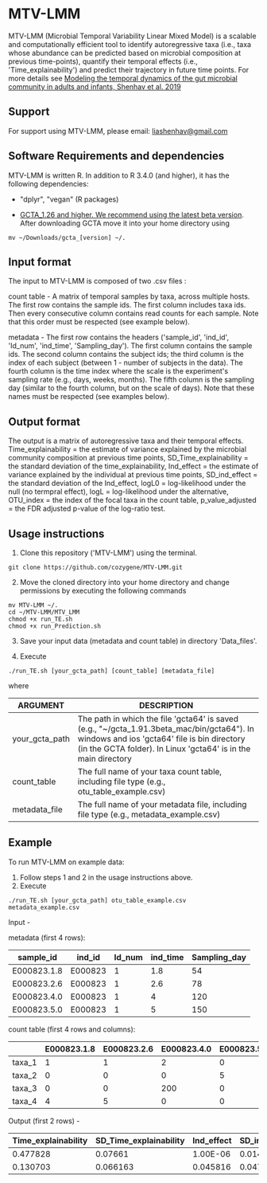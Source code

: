 # MTV-LMM

MTV-LMM (Microbial Temporal Variability Linear Mixed Model) is a scalable and computationally efficient tool to identify autoregressive taxa (i.e., taxa whose abundance can be predicted based on microbial composition at previous time-points), quantify their temporal effects (i.e., 'Time_explainability') and predict their trajectory in future time points. For more details see [Modeling the temporal dynamics of the gut microbial community in adults and infants, Shenhav et al. 2019](https://journals.plos.org/ploscompbiol/article?id=10.1371/journal.pcbi.1006960)


Support
-----------------------

For support using MTV-LMM, please email: liashenhav@gmail.com


Software Requirements and dependencies
-----------------------

MTV-LMM is written R. In addition to R 3.4.0 (and higher), it has the following dependencies:

- "dplyr", "vegan" (R packages)

-  [GCTA_1.26 and higher. We recommend using the latest beta version](https://cnsgenomics.com/software/gcta/#Download). 
After downloading GCTA move it into your home directory using

```
mv ~/Downloads/gcta_[version] ~/. 
```



Input format
-----------------------
The input to MTV-LMM is composed of two .csv files :

count table  - A matrix of temporal samples by taxa, across multiple hosts. The first row contains the sample ids. The first column includes taxa ids. Then every consecutive column contains read counts for each sample. Note that this order must be respected (see example below).

metadata -  The first row contains the headers ('sample_id', 'ind_id', 'Id_num', 'ind_time', 'Sampling_day'). The first column contains the sample ids. The second column contains the subject ids; the third column is the index of each subject (between 1 -  number of subjects in the data). The fourth column is the time index where the scale is the experiment's sampling rate (e.g., days, weeks, months). The fifth column is the sampling day (similar to the fourth column, but on the scale of days). Note that these names must be respected  (see examples below).


Output format
-----------------------

The output is a matrix of autoregressive taxa and their temporal effects.  
Time_explainability = the estimate of variance explained by the microbial community composition at previous time points, 
SD_Time_explainability = the standard deviation of the time_explainability, 
Ind_effect = the estimate of variance explained by the individual at previous time points, 
SD_ind_effect  = the standard deviation of the Ind_effect, 
logL0 =  log-likelihood under the null (no termpral effect), 
logL = log-likelihood under the alternative, 
OTU_index = the index of the focal taxa in the count table, 
p_value_adjusted = the FDR adjusted p-value of the log-ratio test.


Usage instructions
---------------------------

1. Clone this repository ('MTV-LMM') using the terminal.
```
git clone https://github.com/cozygene/MTV-LMM.git
```
2. Move the cloned directory into your home directory and change permissions by executing the following commands
```
mv MTV-LMM ~/. 
cd ~/MTV-LMM/MTV_LMM
chmod +x run_TE.sh
chmod +x run_Prediction.sh
```
3. Save your input data (metadata and count table) in directory 'Data_files'.

4.  Execute

```
./run_TE.sh [your_gcta_path] [count_table] [metadata_file] 
```
where

| ARGUMENT  |DESCRIPTION |
| ------------- | ------------- |
| your_gcta_path    |The path in which the file 'gcta64' is saved  (e.g., "~/gcta_1.91.3beta_mac/bin/gcta64"). In windows and ios 'gcta64' file is bin directory (in the GCTA folder). In Linux 'gcta64' is in the main directory|
| count_table   |The full name of your taxa count table, including file type (e.g., otu_table_example.csv)  |
| metadata_file   |The full name of your metadata file, including file type (e.g., metadata_example.csv)  |




Example
---------------------------

To run MTV-LMM on example data:

1. Follow steps 1 and 2 in the usage instructions above.
2.  Execute

```
./run_TE.sh [your_gcta_path] otu_table_example.csv metadata_example.csv
```


Input - 

metadata (first 4 rows):

| sample_id | ind_id |Id_num | ind_time | Sampling_day|
| ------------- | ------------- |------------- |-------------|-------------|
| E000823.1.8  |  E000823 | 1 | 1.8| 54 |
| E000823.2.6  |  E000823 | 1 | 2.6| 78 |
| E000823.4.0   |  E000823 | 1| 4 | 120 |
| E000823.5.0  |  E000823 | 1 | 5 | 150 |



count table (first 4 rows and columns):

| | E000823.1.8 |E000823.2.6 | E000823.4.0| E000823.5.0|
| ------------- | ------------- |------------- |------------- |------------- |
| taxa_1  |  1 | 1 | 2| 0 |
| taxa_2  |  0 | 0 | 0|5 |
| taxa_3  |  0 | 0 | 200|0 |
| taxa_4  |  4 | 5 | 0|0 |



Output (first 2 rows) - 


| Time_explainability | SD_Time_explainability |Ind_effect | SD_ind_effect | logL0| logL| taxa_index| p_value_adjusted| 
| ------------- | ------------- |------------- |-------------|-------------|-------------|-------------|-------------|
| 0.477828  |  0.07661 | 1.00E-06 | 0.014884| 3740.364| 3776.3| 6 | 0|
| 0.130703  |  0.066163 | 0.045816 | 0.047176| 5234.124| 5238.217| 10 | 0.002760124|



